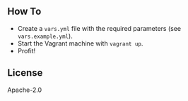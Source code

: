 ## How To

- Create a `vars.yml` file with the required parameters (see `vars.example.yml`).
- Start the Vagrant machine with `vagrant up`.
- Profit!

## License

Apache-2.0
